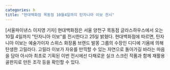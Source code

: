 ```yaml
---
categories: h
title: "현대백화점 목동점 10월4일까지 탄자니아 이보 전시"
---
```

[서울파이낸스 이지영 기자] 현대백화점은 서울 양천구 목동점 글라스하우스에서 오는 10월 4일까지 "탄자니아 이보"를 전시한다고 25일 밝혔다. 현대백화점에 따르면, 탄자니아 이보는 예술가이자 스위스 화장품 브랜드 발몽 그룹의 수장인 디디에 기욤에 의해 탄생한 고릴라다. 고릴라 이보가 자유를 만끽할 수 있는 자연으로 돌아가길 바라는 마음을 담아 아시아 최초로 기획된 이번 전시에선 다채로운 실크 스크린 작품과 함께 재활용 골판지로 만든 조각 등을 확인할 수 있다.